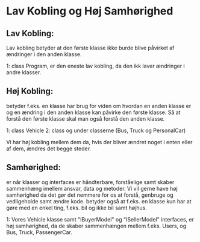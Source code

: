 # Lav Kobling og Høj Samhørighed

## Lav Kobling:
Lav kobling betyder at den første klasse ikke burde blive påvirket af ændringer i den anden klasse.

1: class Program, er den eneste lav kobling, da den ikk laver ændringer i andre klasser. 

## Høj Kobling:
betyder f.eks. en klasse har brug for viden om hvordan en anden klasse er og en ændring i den anden
klasse kan påvirke den første klasse. Så at forstå den første klasse skal man også forstå den anden klasse.

1: class Vehicle
2: class og under classerne (Bus, Truck og PersonalCar)

Vi har høj kobling mellem dem da, hvis der bliver ændret noget i enten eller af dem, ændres det begge steder.

## Samhørighed:
er når klasser og interfaces er håndterbare, forståelige samt skaber sammenhæng imellem ansvar, data og metoder.
Vi vil gerne have høj samhørighed da det gør det nemmere for os at forstå, genbruge og vedligeholde samt ændre kode.
betyder også at f.eks. en klasse kun har at gøre med en enkel ting, f.eks. bil og ikke bil samt højhus.

1: Vores Vehicle klasse samt "IBuyerModel" og "ISellerModel" interfaces, er høj samhørighed, 
da de skaber sammenhængen mellem f.eks. Users, og Bus, Truck, PassengerCar.



